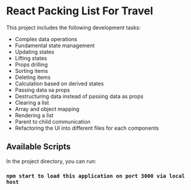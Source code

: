 # React Packing List For Travel

This project includes the following development tasks:

- Complex data operations
- Fundamental state management
- Updating states
- Lifting states
- Props drilling
- Sorting items
- Deleting items
- Calculation based on derived states
- Passing data sa props
- Destructuring data instead of passing data as props
- Clearing a list
- Array and object mapping
- Rendering a list
- Parent to child communication
- Refactoring the UI into different files for each components

## Available Scripts

In the project directory, you can run:

### `npm start to load this application on port 3000 via local host`
